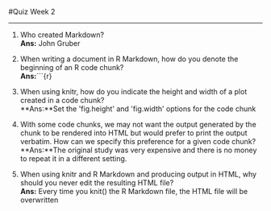 #Quiz Week 2
___________
1. Who created Markdown?     
   **Ans:** John Gruber 

2. When writing a document in R Markdown, how do you denote the beginning of an R code chunk?  
   **Ans:**```{r}

3. When using knitr, how do you indicate the height and width of a plot created in a code chunk?    
   **Ans:**Set the 'fig.height' and 'fig.width' options for the code chunk

4. With some code chunks, we may not want the output generated by the chunk to be rendered into HTML but would prefer to print the output verbatim. How can we specify this preference for a given code chunk?       
    **Ans:**The original study was very expensive and there is no money to repeat it in a different setting.

5. When using knitr and R Markdown and producing output in HTML, why should you never edit the resulting HTML file?     
   **Ans:** Every time you knit() the R Markdown file, the HTML file will be overwritten




